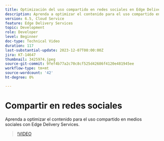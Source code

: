 ```yaml
---
title: Optimización del uso compartido en redes sociales en Edge Delivery Services
description: Aprenda a optimizar el contenido para el uso compartido en medios sociales con Edge Delivery Services.
version: 6.5, Cloud Service
feature: Edge Delivery Services
topic: Development
role: Developer
level: Beginner
doc-type: Technical Video
duration: 117
last-substantial-update: 2023-12-07T00:00:00Z
jira: KT-14647
thumbnail: 3425974.jpeg
source-git-commit: 9fef4b77a2c70c8cf525d42686f4120e481945ee
workflow-type: tm+mt
source-wordcount: '42'
ht-degree: 0%

---
```



# Compartir en redes sociales

Aprenda a optimizar el contenido para el uso compartido en medios sociales con Edge Delivery Services.

>[!VIDEO](https://video.tv.adobe.com/v/3425974/?learn=on)
